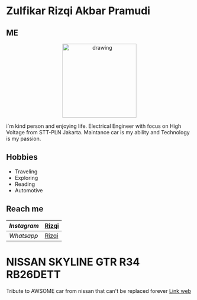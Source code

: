# Zulfikar Rizqi Akbar Pramudi

## ME

<p align="center">
<img src="./Assets/image/ME.png" alt="drawing" width="200"/>

i`m kind person and enjoying life. Electrical Engineer with focus on High Voltage from STT-PLN Jakarta. Maintance car is my ability and Technology is my passion.

## Hobbies

- Traveling
- Exploring
- Reading
- Automotive

## Reach me

| $Instagram$ | [Rizqi](https://www.instagram.com/zulfikar_r_a_p/) |
| ----------- | -------------------------------------------------- |
| _Whatsapp_  | [Rizqi](https://wa.me/6282213426968)               |

# NISSAN SKYLINE GTR R34 RB26DETT

Tribute to AWSOME car from nissan that can't be replaced forever
[Link web](https://rizqi-week3.netlify.app/)
